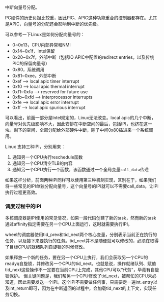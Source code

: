 中断向量号分配。

PC硬件的历史负担比较重，因此PIC、APIC这种功能重合的控制器都存在。尤其是APIC，向量号的分配还会影响到中断的优先级。

可以参考一下Linux是如何分配向量号的：

- 0~0x13，CPU内部异常和NMI
- 0x14~0x1f，Intel保留
- 0x20~0x7f，外部中断（包括IO APIC中配置的redirect entries，以及传统PIC的保留向量号）
- 0x80，系统调用
- 0x81~0xee，外部中断
- 0xef --> local apic timer interrupt
- 0xf0 --> local apic thermal interrupt
- 0xf1~0xfa --> reserved for future use
- 0xfb~0xfd --> interprocessor interrupts
- 0xfe --> local apic error interrupt
- 0xff --> local apic spurious interrupt

可以看出，前面一部分是Intel规定的，Linux无法改变。local apic的几个中断，向量号对优先级影响不大，因此安排在中断空间的最后，包括IPI，也挤在这一块。剩下的空间，全部分配给外部硬件中断，除了中间0x80插进来一个系统调用。

Linux 支持三种IPI，分别用来：
1. 通知另一个CPU执行reschedule函数
2. 通知另一个CPU清空TLB的内容
3. 通知另一个CPU执行一个函数，该函数通过一个全局变量`call_data`传递

如果这样分析，前面两种IPI同样可以使用第三种机制实现，区别在于，如果我们将一些常见的IPI单独分配向量号，这个向量号的IPI就可以不需要call_data，让IPI执行过程更高效。

### 调度过程中的IPI

多核调度器是IPI使用的常见情况，如果一段代码创建了新的task，然而新的task通过affinity指定需要在另一个CPU上面运行，这时就需要执行IPI。

wheel的调度器使用tid_prev和tid_next两个核心变量，分别表示当前正在执行的任务，以及接下来要执行的任务。tid_next并不是随便就可以修改的，必须在取得了目标CPU的就绪队列自旋锁的时候修改。

如果释放一个新的任务，要在另一个CPU上执行，我们会获取另一个CPU的readyq自旋锁，并修改另一个CPU的tid_next。也就是说，操作就绪队列、赋值tid_next这些操作不一定要在当前CPU上完成，其他CPU可以“代劳”，毕竟有自旋锁保护。
但关键问题是，我们帮另一个CPU修改了tid_next，被帮忙的CPU未必知道，因此需要发送一个IPI。这个IPI不需要做任何事，只需要走一遍int_entry以及int_return即可，因为在中断返回的过程中，会加载tid_next的上下文，实现任务切换。